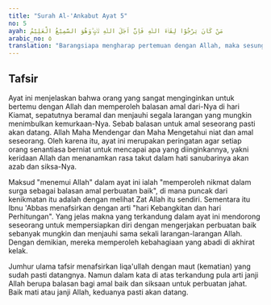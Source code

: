 ```yaml
---
title: "Surah Al-'Ankabut Ayat 5"
no: 5
ayah: مَنْ كَانَ يَرْجُوْا لِقَاۤءَ اللّٰهِ فَاِنَّ اَجَلَ اللّٰهِ لَاٰتٍ ۗوَهُوَ السَّمِيْعُ الْعَلِيْمُ 
arabic_no: ٥
translation: "Barangsiapa mengharap pertemuan dengan Allah, maka sesungguhnya waktu (yang dijanjikan) Allah pasti datang. Dan Dia Yang Maha Mendengar, Maha Mengetahui."
---
```


## Tafsir

Ayat ini menjelaskan bahwa orang yang sangat menginginkan untuk bertemu dengan Allah dan memperoleh balasan amal dari-Nya di hari Kiamat, sepatutnya beramal dan menjauhi segala larangan yang mungkin menimbulkan kemurkaan-Nya. Sebab balasan untuk amal seseorang pasti akan datang. Allah Maha Mendengar dan Maha Mengetahui niat dan amal seseorang. Oleh karena itu, ayat ini merupakan peringatan agar setiap orang senantiasa berniat untuk mencapai apa yang diinginkannya, yakni keridaan Allah dan menanamkan rasa takut dalam hati sanubarinya akan azab dan siksa-Nya.

Maksud "menemui Allah" dalam ayat ini ialah "memperoleh nikmat dalam surga sebagai balasan amal perbuatan baik", di mana puncak dari kenikmatan itu adalah dengan melihat Zat Allah itu sendiri. Sementara itu Ibnu 'Abbas menafsirkan dengan arti "hari Kebangkitan dan hari Perhitungan". Yang jelas makna yang terkandung dalam ayat ini mendorong seseorang untuk mempersiapkan diri dengan mengerjakan perbuatan baik sebanyak mungkin dan menjauhi sama sekali larangan-larangan Allah. Dengan demikian, mereka memperoleh kebahagiaan yang abadi di akhirat kelak. 

Jumhur ulama tafsir menafsirkan liqa'ullah dengan maut (kematian) yang sudah pasti datangnya. Namun dalam kata di atas terkandung pula arti janji Allah berupa balasan bagi amal baik dan siksaan untuk perbuatan jahat. Baik mati atau janji Allah, keduanya pasti akan datang.